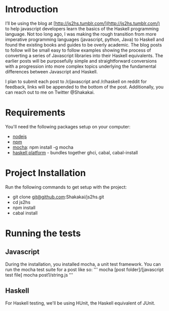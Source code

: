 # Introduction

I’ll be using the blog at [http://js2hs.tumblr.com/](http://js2hs.tumblr.com/) to help javascript developers learn the basics of the Haskell programming language. Not too long ago, I was making the rough transition from more imperative programming languages (javascript, python, Java) to Haskell and found the existing books and guides to be overly academic. The blog posts to follow will be small easy to follow examples showing the process of converting a series of Javascript libraries into their Haskell equivalents. The earlier posts will be purposefully simple and straightforward conversions with a progression into more complex topics underlying the fundamental differences between Javascript and Haskell.

I plan to submit each post to /r/javascript and /r/haskell on reddit for feedback, links will be appended to the bottom of the post. Additionally, you can reach out to me on Twitter @Shakakai.

# Requirements

You'll need the following packages setup on your computer:
* [nodejs](http://nodejs.org/)
* [npm](https://www.npmjs.org/)
* [mocha](http://visionmedia.github.io/mocha/): npm install -g mocha
* [haskell platform](http://www.haskell.org/platform/) - bundles together ghci, cabal, cabal-install

# Project Installation

Run the following commands to get setup with the project:
* git clone git@github.com:Shakakai/js2hs.git
* cd js2hs
* npm install
* cabal install

# Running the tests

## Javascript

During the installation, you installed mocha, a unit test framework. You can run the mocha test suite for a post like so:
'''
mocha [post folder]/[javascript test file]
mocha post1/string.js
'''

## Haskell

For Haskell testing, we'll be using HUnit, the Haskell equivalent of JUnit.










